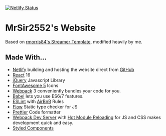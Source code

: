 [![Netlify Status](https://api.netlify.com/api/v1/badges/ade5e253-44cb-4196-9ac7-13fc7991d43d/deploy-status)](https://app.netlify.com/sites/mrsir2552/deploys)

# MrSir2552's Website

Based on [rmorris84's Streamer Template](https://github.com/rmorris84/streamer-template), modified heavily by me.

## Made With...

* [Netlify](//netlify.com) building and hosting the website direct from [GitHub](//github.com)
* [React](//reactjs.org) 16
* [jQuery](//jquery.com) Javascript Library
* [FontAwesome 5](//fontawesome.com/) Icons
* [Webpack](//webpack.js.org) 3 conveniently bundles your code for you.
* [Babel](//babeljs.io) lets you use ES6/7 features.
* [ESLint](//eslint.org/) with
  [AirBnB](//github.com/airbnb/javascript) Rules
* [Flow](//flow.org/) Static type checker for JS
* [Prettier](//prettier.io/) Code formatter
* [Webpack Dev Server](//webpack.js.org/configuration/dev-server/) with
  [Hot Module Reloading](//webpack.js.org/guides/hot-module-replacement/)
  for JS and CSS makes development quick and easy.
* [Styled Components](//styled-components.com/)
